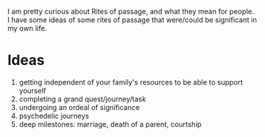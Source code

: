 I am pretty curious about Rites of passage, and what they mean for people. I have some ideas of some rites of passage that were/could be significant in my own life.

# Ideas
1. getting independent of your family's resources to be able to support yourself
2. completing a grand quest/journey/task
3. undergoing an ordeal of significance
4. psychedelic journeys
5. deep milestones: marriage, death of a parent, courtship

